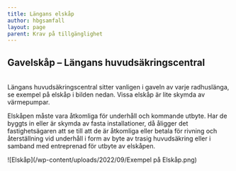 ```yaml
---
title: Längans elskåp
author: hbgsamfall
layout: page
parent: Krav på tillgänglighet
---
```

## Gavelskåp – Längans huvudsäkringscentral  

<BR>
Längans huvudsäkringscentral sitter vanligen i gaveln av varje radhuslänga, se exempel på elskåp i bilden nedan. Vissa elskåp är lite skymda av värmepumpar.

Elskåpen måste vara åtkomliga för underhåll och kommande utbyte. Har de byggts in eller är skymda av fasta installationer, då åligger det fastighetsägaren att se till att de är åtkomliga eller betala för rivning och återställning vid underhåll i form av byte av trasig huvudsäkring eller i samband med entreprenad för utbyte av elskåpen.

![Elskåp](/wp-content/uploads/2022/09/Exempel på Elskåp.png)

